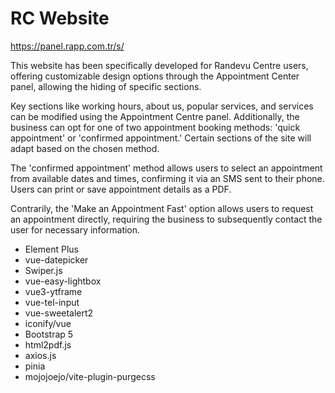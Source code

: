 # RC Website
https://panel.rapp.com.tr/s/

This website has been specifically developed for Randevu Centre users, offering customizable design options through the Appointment Center panel, allowing the hiding of specific sections.

Key sections like working hours, about us, popular services, and services can be modified using the Appointment Centre panel. Additionally, the business can opt for one of two appointment booking methods: 'quick appointment' or 'confirmed appointment.' Certain sections of the site will adapt based on the chosen method.

The 'confirmed appointment' method allows users to select an appointment from available dates and times, confirming it via an SMS sent to their phone. Users can print or save appointment details as a PDF.

Contrarily, the 'Make an Appointment Fast' option allows users to request an appointment directly, requiring the business to subsequently contact the user for necessary information.

- Element Plus
- vue-datepicker
- Swiper.js
- vue-easy-lightbox
- vue3-ytframe
- vue-tel-input
- vue-sweetalert2
- iconify/vue
- Bootstrap 5
- html2pdf.js
- axios.js
- pinia
- mojojoejo/vite-plugin-purgecss


